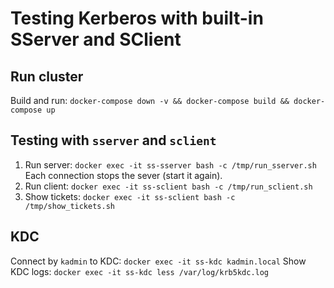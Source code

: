 # Testing Kerberos with built-in SServer and SClient

## Run cluster

Build and run: `docker-compose down -v && docker-compose build && docker-compose up`

## Testing with `sserver` and `sclient`

1. Run server: `docker exec -it ss-sserver bash -c /tmp/run_sserver.sh`  
   Each connection stops the sever (start it again).
2. Run client: `docker exec -it ss-sclient bash -c /tmp/run_sclient.sh`
3. Show tickets: `docker exec -it ss-sclient bash -c /tmp/show_tickets.sh`

## KDC

Connect by `kadmin` to KDC: `docker exec -it ss-kdc kadmin.local`
Show KDC logs: `docker exec -it ss-kdc less /var/log/krb5kdc.log`
